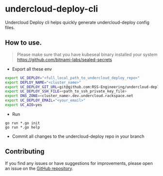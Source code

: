 # undercloud-deploy-cli

Undercloud Deploy cli helps quickly generate undercloud-deploy config files.


## How to use.

> Please make sure that you have kubeseal binary installed your system https://github.com/bitnami-labs/sealed-secrets

* Export all these env

```sh
export UC_DEPLOY="<full_local_path_to_undercloud_deploy_repo>"
export DEPLOY_NAME="<cluster_name>"
export UC_DEPLOY_GIT_URL=git@github.com:RSS-Engineering/undercloud-deploy.git
export UC_DEPLOY_SSH_FILE=<path_to_ssh_private_key_file>
export DNS_ZONE=<cluster_name>.dev.undercloud.rackspace.net
export UC_DEPLOY_EMAIL="<your_email>"
export UC_AIO=yes
```

* Run

```
go run *.go init
go run *.go help
```

* Commit all changes to the undercloud-deploy repo in your branch


## Contributing

If you find any issues or have suggestions for improvements, please open an issue on the [GitHub repository](https://github.com/rackerlabs/understack).
